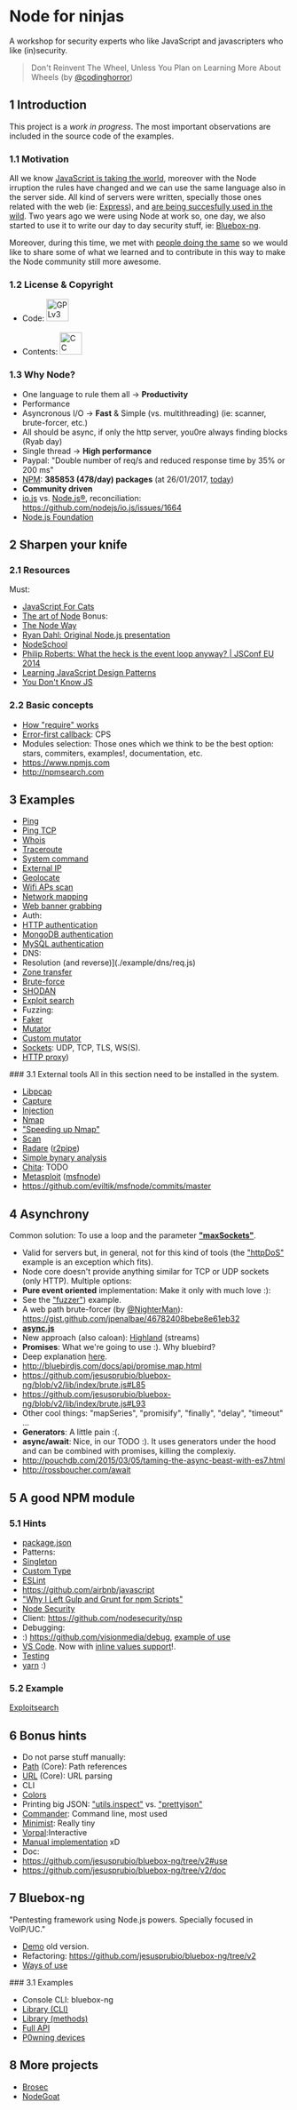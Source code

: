 # Node for ninjas
A workshop for security experts who like JavaScript and javascripters who like (in)security.
>Don't Reinvent The Wheel, Unless You Plan on Learning More About Wheels
(by [@codinghorror](http://blog.codinghorror.com/dont-reinvent-the-wheel-unless-you-plan-on-learning-more-about-wheels/))


## 1 Introduction
This project is a *work in progress*. The most important observations are included in the source code of the examples.

### 1.1 Motivation
All we know [JavaScript is taking the world](http://githut.info/), moreover with the Node irruption the rules have changed and we can use the same language also in the server side. All kind of servers were written, specially those ones related with the web (ie: [Express](http://expressjs.com/)), and [are being succesfully used in the wild](http://nodejs.org/industry/). Two years ago we were using Node at work so, one day, we also started to use it to write our day to day security stuff, ie: [Bluebox-ng](https://github.com/jesusprubio/bluebox-ng).

Moreover, during this time, we met with [people doing the same](https://gist.github.com/jesusprubio/8f092af4ca252e252eab) so we would like to share some of what we learned and to contribute in this way to make the Node community still more awesome.

### 1.2 License & Copyright
- Code: [<img src="https://fsfe.org/graphics/gplv3-logo-red.png" height="40" alt="GPLv3">](https://www.gnu.org/copyleft/gpl.html)
<br><br>
- Contents: [<img src="http://mirrors.creativecommons.org/presskit/buttons/88x31/png/by-nc-sa.eu.png" height="40" alt="CC BY-NC SA 3.0">](https://creativecommons.org/licenses/by-nc-sa/3.0/)

### 1.3 Why Node?
- One language to rule them all -> **Productivity**
- Performance
 - Asyncronous I/O -> **Fast** & Simple (vs. multithreading) (ie: scanner, brute-forcer, etc.)
  - All should be async, if only the http server, you0re always finding blocks (Ryab day)
 - Single thread -> **High performance**
 - Paypal: "Double number of req/s and reduced response time by 35% or 200 ms"
- [NPM](https://www.npmjs.com/): **385853	(478/day) packages** (at 26/01/2017, [today](http://www.modulecounts.com/))
- **Community driven**
 - [io.js](https://iojs.org/en/index.html) vs. [Node.js®](http://nodejs.org/), reconciliation: https://github.com/nodejs/io.js/issues/1664
 - [Node.js Foundation](https://nodejs.org/en/foundation)


## 2 Sharpen your knife
### 2.1 Resources
Must:
- [JavaScript For Cats](http://jsforcats.com/)
- [The art of Node](https://github.com/maxogden/art-of-node#the-art-of-node)
Bonus:
- [The Node Way](http://thenodeway.io/)
- [Ryan Dahl: Original Node.js presentation](https://www.youtube.com/watch?v=ztspvPYybIY)
- [NodeSchool](http://nodeschool.io/)
- [Philip Roberts: What the heck is the event loop anyway? | JSConf EU 2014](https://www.youtube.com/watch?v=8aGhZQkoFbQ)
- [Learning JavaScript Design Patterns](addyosmani.com/resources/essentialjsdesignpatterns/book)
- [You Don't Know JS](https://github.com/getify/You-Dont-Know-JS)

### 2.2 Basic concepts
- [How "require" works](http://thenodeway.io/posts/how-require-actually-works/)
- [Error-first callback](http://thenodeway.io/posts/understanding-error-first-callbacks/): CPS
- Modules selection: Those ones which we think to be the best option: stars, commiters, examples!, documentation, etc.
 - https://www.npmjs.com
 - http://npmsearch.com


## 3 Examples
- [Ping](./example/ping.js)
- [Ping TCP](./example/pingTcp.js)
- [Whois](./example/whois.js)
- [Traceroute](./example/traceroute.js)
- [System command](./example/external/command.js)
- [External IP](./example/externalIp.js)
- [Geolocate](./example/geoLocation.js)
- [Wifi APs scan](l./example/wifiScan.js)
- [Network mapping](./example/netMap.js)
- [Web banner grabbing](./example/httpScan.js)
- Auth:
 - [HTTP authentication](./example/auth/http.js)
 - [MongoDB authentication](./example/auth/mongo.js)
 - [MySQL authentication](./example/auth/mysql.js)
- DNS:
 - Resolution (and reverse)](./example/dns/req.js)
 - [Zone transfer](./example/dns/axfr.js)
 - [Brute-force](./example/dns/brute.js)
- [SHODAN](https://github.com/jesusprubio/shodan-client.js/tree/master/example)
- [Exploit search](./example/exploitSearch.js)
- Fuzzing:
 - [Faker](./example/fuzz/faker.js)
 - [Mutator](./example/fuzz/mutator.js)
 - [Custom mutator](./example/fuzz/mutatorCustom.js)
- [Sockets](./async/sockets): UDP, TCP, TLS, WS(S).
- [HTTP proxy](./example/httpProxy.js))

### 3.1 External tools
All in this section need to be installed in the system.
- [Libpcap](http://www.tcpdump.org/)
 - [Capture](./example/external/pcap/capture.js)
 - [Injection](./example/external/pcap/inject.js)
- [Nmap](https://nmap.org/)
 - ["Speeding up Nmap"](http://zurb.com/forrst/posts/Speeding_up_nmap_with_node_js-GpQ)
 - [Scan](./example/external/nmap.js)
- [Radare](https://rada.re/) ([r2pipe](https://github.com/radare/radare2-bindings/tree/master/r2pipe/nodejs))
 - [Simple bynary analysis](./example/external/radare.js)
 - [Chita](https://github.com/jpenalbae/chita): TODO
- [Metasploit](https://www.metasploit.com/) ([msfnode](https://github.com/eviltik/msfnode))
 - https://github.com/eviltik/msfnode/commits/master


## 4 Asynchrony
Common solution: To use a loop and the parameter **["maxSockets"](https://nodejs.org/api/http.html#http_agent_maxsockets)**.
- Valid for servers but, in general, not for this kind of tools (the ["httpDoS"](./async/httpDoS.js) example is an exception which fits).
- Node core doesn't provide anything similar for TCP or UDP sockets (only HTTP).
Multiple options:
- **Pure event oriented** implementation: Make it only with much love :):
 - See the ["fuzzer"](./async/dumbFuzz.js)) example.
 - A web path brute-forcer (by [@NighterMan](https://twitter.com/NighterMan)): https://gist.github.com/jpenalbae/46782408bebe8e61eb32
- **[async.js](https://github.com/caolan/async)**
 - New approach (also caloan): [Highland](http://highlandjs.org/) (streams)
- **Promises**: What we're going to use :). Why bluebird?
 - Deep explanation [here](https://nodesource.com/blog/enterprise-grade-node-js-promises-with-async-and-bluebird).
 - http://bluebirdjs.com/docs/api/promise.map.html
 - https://github.com/jesusprubio/bluebox-ng/blob/v2/lib/index/brute.js#L85
 - https://github.com/jesusprubio/bluebox-ng/blob/v2/lib/index/brute.js#L93
 - Other cool things: "mapSeries", "promisify", "finally", "delay", "timeout" ...
- **Generators**: A little pain :(.
- **async/await**: Nice, in our TODO :). It uses generators under the hood and can be combined with promises, killing the complexiy.
 - http://pouchdb.com/2015/03/05/taming-the-async-beast-with-es7.html
 - http://rossboucher.com/await


## 5 A good NPM module

### 5.1 Hints
- [package.json](https://docs.npmjs.com/files/package.json)
- Patterns:
 - [Singleton](http://thenodeway.io/posts/designing-singletons/)
 - [Custom Type](http://thenodeway.io/posts/designing-custom-types/)
- [ESLint](http://eslint.org/)
 - https://github.com/airbnb/javascript
- ["Why I Left Gulp and Grunt for npm Scripts"](https://medium.freecodecamp.com/why-i-left-gulp-and-grunt-for-npm-scripts-3d6853dd22b8#.stl6g5mjc)
- [Node Security](https://nodesecurity.io/advisories)
 - Client: https://github.com/nodesecurity/nsp
- Debugging:
 - :) https://github.com/visionmedia/debug, [example of use](https://code.visualstudio.com/Docs/runtimes/nodejs)
 - [VS Code](https://code.visualstudio.com/Docs/runtimes/nodejs#_debugging-hello-world). Now with [inline values support](http://code.visualstudio.com/updates/v1_9#_inline-variable-values-in-source-code)!.
- [Testing](https://github.com/tapjs/node-tap)
- [yarn](https://github.com/yarnpkg/yarn) :)

### 5.2 Example
[Exploitsearch](https://github.com/jesusprubio/exploitsearch.js)


## 6 Bonus hints
- Do not parse stuff manually:
 - [Path](https://nodejs.org/api/path.html) (Core): Path references
 - [URL](https://nodejs.org/api/url.html) (Core): URL parsing
- CLI
 - [Colors](https://github.com/marak/colors.js/)
 - Printing big JSON: ["utils.inspect"](https://nodejs.org/api/util.html#util_util_inspect_object_options) vs. ["prettyjson"](https://github.com/rafeca/prettyjson)
 - [Commander](https://github.com/tj/commander.js): Command line, most used
 - [Minimist](https://github.com/substack/minimist): Really tiny
 - [Vorpal](https://github.com/dthree/vorpal):Interactive
 - [Manual implementation](https://github.com/assaultjs/assaultjs/blob/master/bin/client.js) xD
- Doc:
 - https://github.com/jesusprubio/bluebox-ng/tree/v2#use
 - https://github.com/jesusprubio/bluebox-ng/tree/v2/doc


## 7 Bluebox-ng
"Pentesting framework using Node.js powers. Specially focused in VoIP/UC."
- [Demo](https://www.youtube.com/watch?v=M-6k4Md3qEQ) old version.
- Refactoring: https://github.com/jesusprubio/bluebox-ng/tree/v2
- [Ways of use](https://github.com/jesusprubio/bluebox-ng/tree/v2#use)

### 3.1 Examples
- Console CLI: bluebox-ng
- [Library (CLI)](https://github.com/jesusprubio/bluebox-ng/tree/v2#programatically)
- [Library (methods)](https://github.com/jesusprubio/bluebox-ng/tree/v2#library)
 - [Full API](https://github.com/jesusprubio/bluebox-ng/blob/v2/doc/api.md)
- [P0wning devices](https://github.com/jesusprubio/bluebox-ng/tree/v2/examples/p0wn.js)


## 8 More projects
- [Brosec](https://github.com/gabemarshall/Brosec)
- [NodeGoat](https://github.com/OWASP/NodeGoat)
